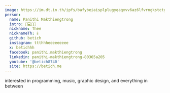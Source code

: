 ```yaml
---
image: https://im.dt.in.th/ipfs/bafybeiaisplplugyqaqxvv6az6lfvrngkstctggls5djwnxlyqi3u3dqf4/betich.jpg
person:
  name: Panithi Makthiengtrong
  intro: 🎹💻🍺😻
  nickname: Thee
  nicknameTh: ธี
  github: betich
  instagram: ttthhheeeeeeeee
  x: betichhh
  facebook: panithi.makthiengtrong
  linkedin: panithi-makthiengtrong-80365a205
  youtube: '@betich8740'
  site: https://betich.me
---
```


interested in programming, music, graphic design, and everything in between